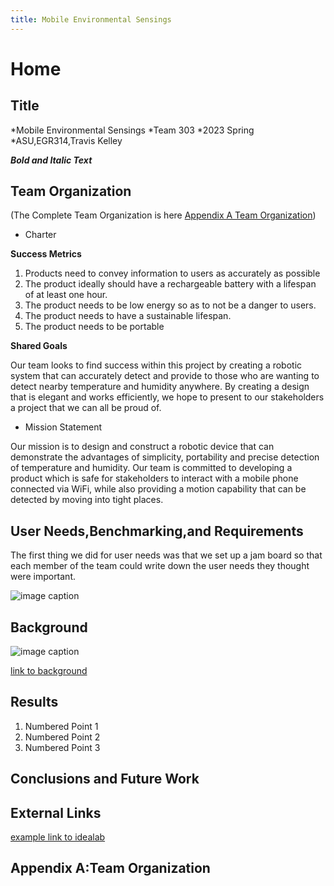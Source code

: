 ```yaml
---
title: Mobile Environmental Sensings
---
```


# Home

## Title

*Mobile Environmental Sensings
*Team 303
*2023 Spring
*ASU,EGR314,Travis Kelley

**_Bold and Italic Text_**

## Team Organization
(The Complete Team Organization is here [Appendix A Team Organization](https://github.com/egr314-team303/egr314-team303-asu.github.io/blob/main/Team%20Charter.pdf?raw=true))

* Charter

**Success Metrics**

1. Products need to convey information to users as accurately as possible
1. The product ideally should have a rechargeable battery with a lifespan of at least one hour.
1. The product needs to be low energy so as to not be a danger to users.
1. The product needs to have a sustainable lifespan.
1. The product needs to be portable

**Shared Goals**

Our team looks to find success within this project by creating a robotic system that can accurately detect and provide to those who are wanting to detect nearby temperature and humidity anywhere. By creating a design that is elegant and works efficiently, we hope to present to our stakeholders a project that we can all be proud of.

* Mission Statement


Our mission is to design and construct a robotic device that can demonstrate the advantages of simplicity, portability and precise detection of temperature and humidity. Our team is committed to developing a product which is safe for stakeholders to interact with a mobile phone connected via WiFi, while also providing a motion capability that can be detected by moving into tight places.

## User Needs,Benchmarking,and Requirements


The first thing we did for user needs was that we set up a jam board so that each member of the team could write down the user needs they thought were important.

![image caption]([https://idealab.asu.edu/assets/images/research/jumper1.png](https://github.com/egr314-team303/egr314-team303-asu.github.io/blob/main/Screenshot_20230118_120048.png))

## Background

![image caption](https://idealab.asu.edu/assets/images/research/jumper1.png)

[link to background](/background)

## Results

1. Numbered Point 1
1. Numbered Point 2
1. Numbered Point 3

## Conclusions and Future Work

## External Links

[example link to idealab](https://idealab.asu.edu)


## Appendix A:Team Organization
